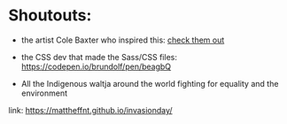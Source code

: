 # Shoutouts:

- the artist Cole Baxter who inspired this: [check them out](https://linktr.ee/colebaxter)

- the CSS dev that made the Sass/CSS files: https://codepen.io/brundolf/pen/beagbQ

- All the Indigenous waltja around the world fighting for equality and the environment

link: https://mattheffnt.github.io/invasionday/
